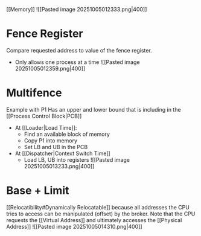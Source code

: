 [[Memory]]
![[Pasted image 20251005012333.png|400]]
# Fence Register
Compare requested address to value of the fence register. 
* Only allows one process at a time
![[Pasted image 20251005012359.png|400]]
# Multifence
Example with P1
Has an upper and lower bound that is including in the [[Process Control Block|PCB]]
* At [[Loader|Load Time]]:
	* Find an available block of memory
	* Copy P1 into memory
	* Set LB and UB in the PCB
* At [[Dispatcher|Context Switch Time]]
	* Load LB, UB into registers
![[Pasted image 20251005013233.png|400]]

# Base + Limit
[[Relocatibility#Dynamically Relocatable]] because all addresses the CPU tries to access can be manipulated (offset) by the broker. Note that the CPU requests the [[Virtual Address]] and ultimately accesses the [[Physical Address]]
![[Pasted image 20251005014310.png|400]]

